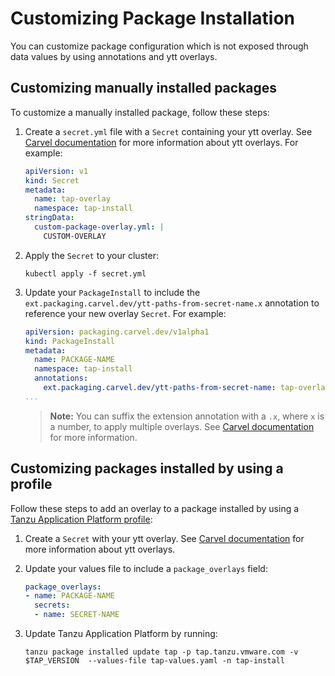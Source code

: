 # Customizing Package Installation

You can customize package configuration which is not exposed through data values by using annotations and ytt overlays.

## <a id="package-install"></a>Customizing manually installed packages

To customize a manually installed package, follow these steps:

1. Create a `secret.yml` file with a `Secret` containing your ytt overlay. See [Carvel documentation](https://carvel.dev/ytt/docs/v0.43.0/ytt-overlays/) for more information about ytt overlays. For example:

    ```yaml
    apiVersion: v1
    kind: Secret
    metadata:
      name: tap-overlay
      namespace: tap-install
    stringData:
      custom-package-overlay.yml: |
        CUSTOM-OVERLAY
    ```
    
1. Apply the `Secret` to your cluster:

    ```console
    kubectl apply -f secret.yml
    ```

1. Update your `PackageInstall` to include the `ext.packaging.carvel.dev/ytt-paths-from-secret-name.x` annotation to reference your new overlay `Secret`. For example:

    ```yaml
    apiVersion: packaging.carvel.dev/v1alpha1
    kind: PackageInstall
    metadata:
      name: PACKAGE-NAME
      namespace: tap-install
      annotations:
        ext.packaging.carvel.dev/ytt-paths-from-secret-name: tap-overlay
    ...
    ```

    >**Note:** You can suffix the extension annotation with a `.x`, where `x` is a number, to apply multiple overlays. See [Carvel documentation](https://carvel.dev/kapp-controller/docs/v0.40.0/package-install-extensions/) for more information.

## <a id="profile-install"></a>Customizing packages installed by using a profile

Follow these steps to add an overlay to a package installed by using a [Tanzu Application Platform profile](install.html):

1. Create a `Secret` with your ytt overlay. See [Carvel documentation](https://carvel.dev/ytt/docs/v0.41.0/ytt-overlays/) for more information about ytt overlays.

1. Update your values file to include a `package_overlays` field:

    ```yaml
    package_overlays:
    - name: PACKAGE-NAME
      secrets:
      - name: SECRET-NAME
    ```

1. Update Tanzu Application Platform by running:

    ```console
    tanzu package installed update tap -p tap.tanzu.vmware.com -v $TAP_VERSION  --values-file tap-values.yaml -n tap-install
    ```
